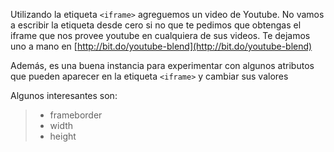 Utilizando la etiqueta `<iframe>` agreguemos un video de Youtube. No vamos a escribir la etiqueta desde cero si no que te pedimos que obtengas el iframe que nos provee youtube en cualquiera de sus videos. Te dejamos uno a mano en [http://bit.do/youtube-blend](http://bit.do/youtube-blend)

Además, es una buena instancia para experimentar con algunos atributos que pueden aparecer en la etiqueta `<iframe>` y cambiar sus valores

Algunos interesantes son:

> * frameborder
> * width
> * height